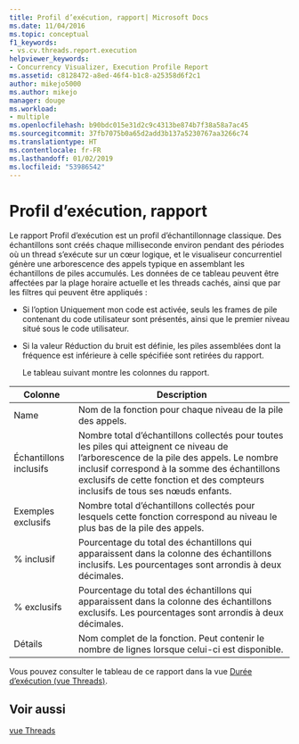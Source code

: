 ```yaml
---
title: Profil d’exécution, rapport| Microsoft Docs
ms.date: 11/04/2016
ms.topic: conceptual
f1_keywords:
- vs.cv.threads.report.execution
helpviewer_keywords:
- Concurrency Visualizer, Execution Profile Report
ms.assetid: c8128472-a8ed-46f4-b1c8-a25358d6f2c1
author: mikejo5000
ms.author: mikejo
manager: douge
ms.workload:
- multiple
ms.openlocfilehash: b90bdc015e31d2c9c4313be874b7f38a58a7ac45
ms.sourcegitcommit: 37fb7075b0a65d2add3b137a5230767aa3266c74
ms.translationtype: HT
ms.contentlocale: fr-FR
ms.lasthandoff: 01/02/2019
ms.locfileid: "53986542"
---
```

# <a name="execution-profile-report"></a>Profil d’exécution, rapport
Le rapport Profil d’exécution est un profil d’échantillonnage classique. Des échantillons sont créés chaque milliseconde environ pendant des périodes où un thread s’exécute sur un cœur logique, et le visualiseur concurrentiel génère une arborescence des appels typique en assemblant les échantillons de piles accumulés. Les données de ce tableau peuvent être affectées par la plage horaire actuelle et les threads cachés, ainsi que par les filtres qui peuvent être appliqués :  
  
- Si l’option Uniquement mon code est activée, seuls les frames de pile contenant du code utilisateur sont présentés, ainsi que le premier niveau situé sous le code utilisateur.  
  
- Si la valeur Réduction du bruit est définie, les piles assemblées dont la fréquence est inférieure à celle spécifiée sont retirées du rapport.  
  
  Le tableau suivant montre les colonnes du rapport.  
  
|Colonne|Description|  
|------------|-----------------|  
|Name|Nom de la fonction pour chaque niveau de la pile des appels.|  
|Échantillons inclusifs|Nombre total d’échantillons collectés pour toutes les piles qui atteignent ce niveau de l’arborescence de la pile des appels. Le nombre inclusif correspond à la somme des échantillons exclusifs de cette fonction et des compteurs inclusifs de tous ses nœuds enfants.|  
|Exemples exclusifs|Nombre total d’échantillons collectés pour lesquels cette fonction correspond au niveau le plus bas de la pile des appels.|  
|% inclusif|Pourcentage du total des échantillons qui apparaissent dans la colonne des échantillons inclusifs. Les pourcentages sont arrondis à deux décimales.|  
|% exclusifs|Pourcentage du total des échantillons qui apparaissent dans la colonne des échantillons exclusifs. Les pourcentages sont arrondis à deux décimales.|  
|Détails|Nom complet de la fonction. Peut contenir le nombre de lignes lorsque celui-ci est disponible.|  
  
 Vous pouvez consulter le tableau de ce rapport dans la vue [Durée d’exécution (vue Threads)](../profiling/execution-time-threads-view.md).  
  
## <a name="see-also"></a>Voir aussi  
 [vue Threads](../profiling/threads-view-parallel-performance.md)